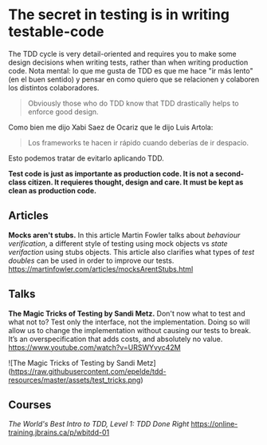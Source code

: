 # The secret in testing is in writing testable-code

The TDD cycle is very detail-oriented and requires you to make some design decisions when writing tests, rather than when writing production code. Nota mental: lo que me gusta de TDD es que me hace "ir más lento" (en el buen sentido) y pensar en como quiero que se relacionen y colaboren los distintos colaboradores.

> Obviously those who do TDD know that TDD drastically helps to enforce good design.

Como bien me dijo Xabi Saez de Ocariz que le dijo Luis Artola:

> Los frameworks te hacen ir rápido cuando deberías de ir despacio.

Esto podemos tratar de evitarlo aplicando TDD.

**Test code is just as importante as production code. It is not a second-class citizen. It requieres thought, design and care. It must be kept as clean as production code.**

## Articles

**Mocks aren't stubs.** In this article Martin Fowler talks about *behaviour verification*, a different style of testing using mock objects vs *state verifaction* using stubs objects. This article also clarifies what types of *test doubles* can be used in order to improve our tests. https://martinfowler.com/articles/mocksArentStubs.html

## Talks

**The Magic Tricks of Testing by Sandi Metz.** Don't now what to test and what not to? Test only the interface, not the implementation. Doing so will allow us to change the implementation without causing our tests to break. It’s an overspecification that adds costs, and absolutely no value. https://www.youtube.com/watch?v=URSWYvyc42M

![The Magic Tricks of Testing by Sandi Metz]
(https://raw.githubusercontent.com/epelde/tdd-resources/master/assets/test_tricks.png)

## Courses

*The World's Best Intro to TDD, Level 1: TDD Done Right* https://online-training.jbrains.ca/p/wbitdd-01

